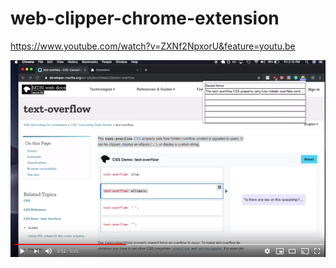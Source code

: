 # web-clipper-chrome-extension

https://www.youtube.com/watch?v=ZXNf2NpxorU&feature=youtu.be

[![Watch the video](./screencapture.png)](https://youtu.be/ZXNf2NpxorU)

